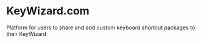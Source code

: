 # KeyWizard.com
Platform for users to share and add custom keyboard shortcut packages to their KeyWizard
